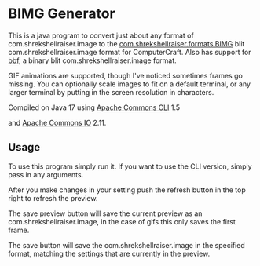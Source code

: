 # BIMG Generator

This is a java program to convert just about any format of com.shrekshellraiser.image
to the [com.shrekshellraiser.formats.BIMG](https://github.com/SkyTheCodeMaster/bimg) blit com.shrekshellraiser.image
format for ComputerCraft. Also has support for
[bbf](https://github.com/9551-Dev/BLBFOR), a binary blit com.shrekshellraiser.image format.

GIF animations are supported, though I've noticed sometimes
frames go missing. You can optionally scale images to fit on a default terminal,
or any larger terminal by putting in the screen resolution in characters.

Compiled on Java 17 using
[Apache Commons CLI](https://commons.apache.org/proper/commons-cli/) 1.5

and [Apache Commons IO](https://commons.apache.org/proper/commons-io/) 2.11.

## Usage

To use this program simply run it. If you want to use the CLI version, simply pass in any arguments.

After you make changes in your setting push the refresh button in the top right to refresh
the preview.

The save preview button will save the current preview as an com.shrekshellraiser.image,
in the case of gifs this only saves the first frame.

The save button will save the com.shrekshellraiser.image in
the specified format, matching the settings that are currently in the preview.